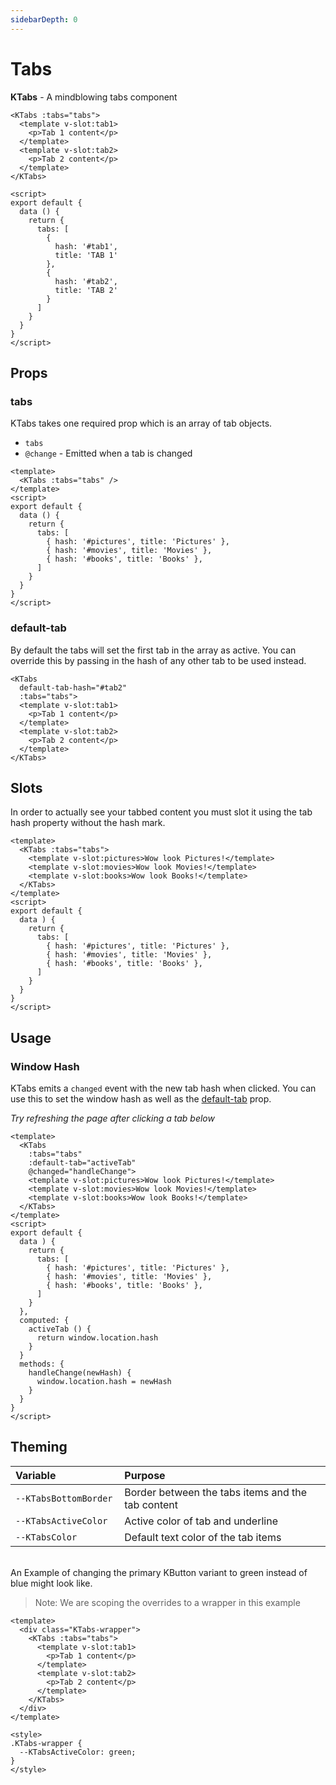 ```yaml
---
sidebarDepth: 0
---
```

# Tabs

**KTabs** - A mindblowing tabs component
<ClientOnly>
  <KTabs :tabs="tabs">
    <template v-slot:tab1>
      <p>Tab 1 content</p>
    </template>
    <template v-slot:tab2>
      <p>Tab 2 content</p>
    </template>
  </KTabs>
</ClientOnly>

```vue
<KTabs :tabs="tabs">
  <template v-slot:tab1>
    <p>Tab 1 content</p>
  </template>
  <template v-slot:tab2>
    <p>Tab 2 content</p>
  </template>
</KTabs>

<script>
export default {
  data () {
    return {
      tabs: [
        {
          hash: '#tab1',
          title: 'TAB 1'
        },
        {
          hash: '#tab2',
          title: 'TAB 2'
        }
      ]
    }
  }
}
</script>
```

## Props
### tabs
KTabs takes one required prop which is an array of tab objects.

- `tabs`
- `@change` - Emitted when a tab is changed

```vue
<template>
  <KTabs :tabs="tabs" />
</template>
<script>
export default {
  data () {
    return {
      tabs: [
        { hash: '#pictures', title: 'Pictures' },
        { hash: '#movies', title: 'Movies' },
        { hash: '#books', title: 'Books' },
      ]
    }
  }
}
</script>
```

### default-tab
By default the tabs will set the first tab in the array as active. You can override this by passing in the hash of any other tab to be used instead.
<ClientOnly>
  <KTabs
    default-tab="#tab2"
    :tabs="tabs">
    <template v-slot:tab1>
      <p>Tab 1 content</p>
    </template>
    <template v-slot:tab2>
      <p>Tab 2 content</p>
    </template>
  </KTabs>
</ClientOnly>

```vue
<KTabs
  default-tab-hash="#tab2"
  :tabs="tabs">
  <template v-slot:tab1>
    <p>Tab 1 content</p>
  </template>
  <template v-slot:tab2>
    <p>Tab 2 content</p>
  </template>
</KTabs>
```

## Slots
In order to actually see your tabbed content you must slot it using the tab hash property without the hash mark.

<ClientOnly>
  <KTabs :tabs="slottedTabs">
    <template v-slot:pictures>
      <p>Wow look Pictures!</p>
    </template>
    <template v-slot:movies>
      <p>Wow look Movies!</p>
    </template>
    <template v-slot:books>
      <p>Wow look Books!</p>
    </template>
  </KTabs>
</ClientOnly>

```vue
<template>
  <KTabs :tabs="tabs">
    <template v-slot:pictures>Wow look Pictures!</template>
    <template v-slot:movies>Wow look Movies!</template>
    <template v-slot:books>Wow look Books!</template>
  </KTabs>
</template>
<script>
export default {
  data ) {
    return {
      tabs: [
        { hash: '#pictures', title: 'Pictures' },
        { hash: '#movies', title: 'Movies' },
        { hash: '#books', title: 'Books' },
      ]
    }
  }
}
</script>
```

## Usage
### Window Hash
KTabs emits a `changed` event with the new tab hash when clicked. You can use this to set the window hash as well as the [default-tab](#default-tab) prop.

*Try refreshing the page after clicking a tab below*

<ClientOnly>
  <KTabs
    :tabs="slottedTabs"
    :default-tab="activeTab"
    @changed="handleChange">
    <template v-slot:pictures>
      <p>Wow look Pictures!</p>
    </template>
    <template v-slot:movies>
      <p>Wow look Movies!</p>
    </template>
    <template v-slot:books>
      <p>Wow look Books!</p>
    </template>
  </KTabs>
</ClientOnly>

```vue
<template>
  <KTabs
    :tabs="tabs"
    :default-tab="activeTab"
    @changed="handleChange">
    <template v-slot:pictures>Wow look Pictures!</template>
    <template v-slot:movies>Wow look Movies!</template>
    <template v-slot:books>Wow look Books!</template>
  </KTabs>
</template>
<script>
export default {
  data ) {
    return {
      tabs: [
        { hash: '#pictures', title: 'Pictures' },
        { hash: '#movies', title: 'Movies' },
        { hash: '#books', title: 'Books' },
      ]
    }
  },
  computed: {
    activeTab () {
      return window.location.hash
    }
  }
  methods: {
    handleChange(newHash) {
      window.location.hash = newHash
    }
  }
}
</script>
```


## Theming
| Variable | Purpose
|:-------- |:-------
| `--KTabsBottomBorder `| Border between the tabs items and the tab content
| `--KTabsActiveColor`| Active color of tab and underline
| `--KTabsColor`| Default text color of the tab items

\
An Example of changing the primary KButton variant to green instead of blue might
look like.  
> Note: We are scoping the overrides to a wrapper in this example

<template>
  <div class="KTabs-wrapper">
    <ClientOnly>
      <KTabs :tabs="tabs">
        <template v-slot:tab1>
          <p>Tab 1 content</p>
        </template>
        <template v-slot:tab2>
          <p>Tab 2 content</p>
        </template>
      </KTabs>
    </ClientOnly>
  </div>
</template>

```vue
<template>
  <div class="KTabs-wrapper">
    <KTabs :tabs="tabs">
      <template v-slot:tab1>
        <p>Tab 1 content</p>
      </template>
      <template v-slot:tab2>
        <p>Tab 2 content</p>
      </template>
    </KTabs>
  </div>
</template>

<style>
.KTabs-wrapper {
  --KTabsActiveColor: green;
}
</style>
```

<script>
export default {
  data() {
    return {
      tabs: [
        {
          hash: '#tab1',
          title: 'TAB 1'
        },
        {
          hash: '#tab2',
          title: 'TAB 2'
        }
      ],
      slottedTabs: [
        { hash: '#pictures', title: 'Pictures' },
        { hash: '#movies', title: 'Movies' },
        { hash: '#books', title: 'Books' },
      ],
    }
  },
  computed: {
    activeTab () {
      return window.location.hash
    }
  },
  methods: {
    handleChange(newHash) {
      window.location.hash = newHash
    }
  }
}
</script>

<style lang="scss">
.KTabs-wrapper {
  --KTabsActiveColor: green;
}
</style>
